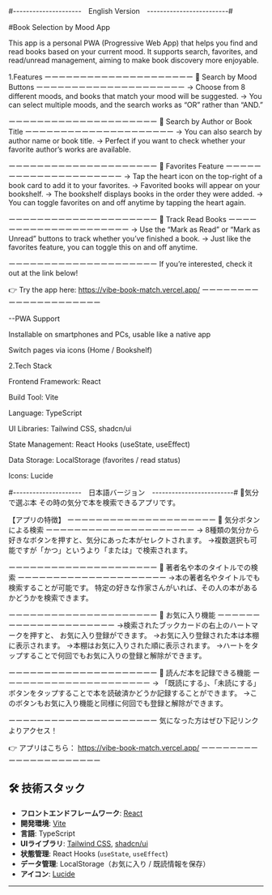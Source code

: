#---------------------　English Version　-------------------------#

#Book Selection by Mood App

This app is a personal PWA (Progressive Web App) that helps you find and read books based on your current mood.
It supports search, favorites, and read/unread management, aiming to make book discovery more enjoyable.

1.Features
ーーーーーーーーーーーーーーーーーーーーー
📌 Search by Mood Buttons
ーーーーーーーーーーーーーーーーーーーーー
→ Choose from 8 different moods, and books that match your mood will be suggested.
→ You can select multiple moods, and the search works as “OR” rather than “AND.”

ーーーーーーーーーーーーーーーーーーーーー
📌 Search by Author or Book Title
ーーーーーーーーーーーーーーーーーーーーー
→ You can also search by author name or book title.
→ Perfect if you want to check whether your favorite author’s works are available.

ーーーーーーーーーーーーーーーーーーーーー
📌 Favorites Feature
ーーーーーーーーーーーーーーーーーーーーー
→ Tap the heart icon on the top-right of a book card to add it to your favorites.
→ Favorited books will appear on your bookshelf.
→ The bookshelf displays books in the order they were added.
→ You can toggle favorites on and off anytime by tapping the heart again.

ーーーーーーーーーーーーーーーーーーーーー
📌 Track Read Books
ーーーーーーーーーーーーーーーーーーーーー
→ Use the “Mark as Read” or “Mark as Unread” buttons to track whether you’ve finished a book.
→ Just like the favorites feature, you can toggle this on and off anytime.

ーーーーーーーーーーーーーーーーーーーーー
If you’re interested, check it out at the link below!

👉 Try the app here:
https://vibe-book-match.vercel.app/
ーーーーーーーーーーーーーーーーーーーーー

--PWA Support

Installable on smartphones and PCs, usable like a native app

Switch pages via icons (Home / Bookshelf)


2.Tech Stack

Frontend Framework: React

Build Tool: Vite

Language: TypeScript

UI Libraries: Tailwind CSS, shadcn/ui

State Management: React Hooks (useState, useEffect)

Data Storage: LocalStorage (favorites / read status)

Icons: Lucide

#---------------------　日本語バージョン　-------------------------#
🌸気分で選ぶ本
その時の気分で本を検索できるアプリです。

【アプリの特徴】
ーーーーーーーーーーーーーーーーーーーーー
📌 気分ボタンによる検索
ーーーーーーーーーーーーーーーーーーーーー
→ 8種類の気分から好きなボタンを押すと、気分にあった本がセレクトされます。
→複数選択も可能ですが「かつ」というより「または」で検索されます。

ーーーーーーーーーーーーーーーーーーーーー
📌 著者名や本のタイトルでの検索
ーーーーーーーーーーーーーーーーーーーーー
→本の著者名やタイトルでも検索することが可能です。
特定の好きな作家さんがいれば、その人の本があるかどうかを検索できます。

ーーーーーーーーーーーーーーーーーーーーー
📌 お気に入り機能
ーーーーーーーーーーーーーーーーーーーーー
→検索されたブックカードの右上のハートマークを押すと、
お気に入り登録ができます。
→お気に入り登録された本は本棚に表示されます。
→本棚はお気に入りされた順に表示されます。
→ハートをタップすることで何回でもお気に入りの登録と解除ができます。

ーーーーーーーーーーーーーーーーーーーーー
📌 読んだ本を記録できる機能
ーーーーーーーーーーーーーーーーーーーーー
→ 「既読にする」、「未読にする」ボタンをタップすることで本を読破済かどうか記録することができます。
→このボタンもお気に入り機能と同様に何回でも登録と解除ができます。

ーーーーーーーーーーーーーーーーーーーーー
気になった方はぜひ下記リンクよりアクセス！

👉 アプリはこちら：
https://vibe-book-match.vercel.app/
ーーーーーーーーーーーーーーーーーーーーー

## 🛠 技術スタック

- **フロントエンドフレームワーク**: [React](https://reactjs.org/)
- **開発環境**: [Vite](https://vitejs.dev/)
- **言語**: TypeScript
- **UIライブラリ**: [Tailwind CSS](https://tailwindcss.com/), [shadcn/ui](https://ui.shadcn.com/)
- **状態管理**: React Hooks (`useState`, `useEffect`)
- **データ管理**: LocalStorage（お気に入り / 既読情報を保存）
- **アイコン**: [Lucide](https://lucide.dev/)

---